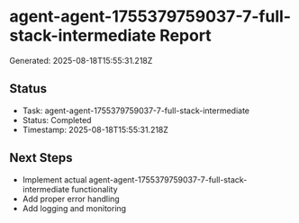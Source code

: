 # agent-agent-1755379759037-7-full-stack-intermediate Report

Generated: 2025-08-18T15:55:31.218Z

## Status
- Task: agent-agent-1755379759037-7-full-stack-intermediate
- Status: Completed
- Timestamp: 2025-08-18T15:55:31.218Z

## Next Steps
- Implement actual agent-agent-1755379759037-7-full-stack-intermediate functionality
- Add proper error handling
- Add logging and monitoring
